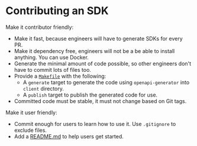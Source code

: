 # Contributing an SDK

Make it contributor friendly:

* Make it fast, because engineers will have to generate SDKs for every PR.
* Make it dependency free, engineers will not be a be able to install anything. You can use Docker.
* Generate the minimal amount of code possible, so other engineers don't have to commit lots of files too.
* Provide a [`Makefile`](java/Makefile) with the following:
    * A `generate` target to generate the code using `openapi-generator` into `client` directory.
    * A `publish` target to publish the generated code for use.
* Committed code must be stable, it must not change based on Git tags.

Make it user friendly:

* Commit enough for users to learn how to use it. Use `.gitignore` to exclude files.
* Add a [README.md](java/README.md) to help users get started.
